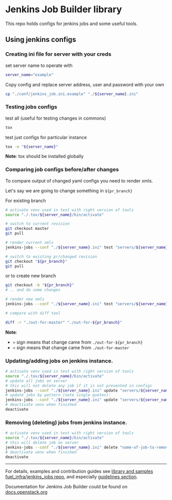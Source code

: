 Jenkins Job Builder library
===========================

This repo holds configs for jenkins jobs and some useful tools.

Using jenkins configs
---------------------

### Creating ini file for server with your creds

set server name to operate with

```bash
server_name="example"
```

Copy config and replace server address, user and password with your own

```bash
cp "./conf/jenkins_job.ini.example" "./${server_name}.ini"
```

### Testing jobs configs

test all (useful for testing changes in commons)

```bash 
tox
```

test just configs for particular instance

```bash 
tox -e "${server_name}"
```

**Note**: tox should be installed globally


### Comparing job configs before/after changes

To compare output of changed yaml configs you need to render xmls.

Let's say we are going to change something in `${pr_branch}`
 
For existing branch

```bash
# activate venv used in test with right version of tools
source "./.tox/${server_name}/bin/activate"

# switch to current revision
git checkout master
git pull

# render current xmls
jenkins-jobs --conf "./${server_name}.ini" test "servers/${server_name}/:common" -o "./out-for-master"

# switch to existing pr/changed revision
git checkout "${pr_branch}"
git pull
```

or to create new branch

```bash
git checkout -b "${pr_branch}"
# .. and do some changes

# render new xmls
jenkins-jobs --conf "./${server_name}.ini" test "servers/${server_name}/:common" -o "./out-for-${pr_branch}"

# compare with diff tool

diff -r "./out-for-master" "./out-for-${pr_branch}"
```
**Note**: 
- `>` sign means that change came from `./out-for-${pr_branch}`
- `<` sign means that change came from `./out-for-master`


### Updating/adding jobs on jenkins instance.

```bash
# activate venv used in test with right version of tools
source "./.tox/${server_name}/bin/activate"
# update all jobs on server
# this will not delete any job if it is not presented in configs
jenkins-jobs --conf "./${server_name}.ini" update "servers/${server_name}/:common"
# update jobs by pattern (note single quotes): 
jenkins-jobs --conf "./${server_name}.ini" update "servers/${server_name}/:common" 'ABC-*'
# deactivate venv when finished
deactivate
```


### Removing (**deleting**) jobs from jenkins instance.

```bash
# activate venv used in test with right version of tools
source "./.tox/${server_name}/bin/activate"
# this will delete job on server
jenkins-jobs --conf "./${server_name}.ini" delete "name-of-job-to-remove"
# deactivate venv when finished
deactivate
```


----

For details, examples and contribution guides see
[library and samples](https://github.com/ci-team/jjb-library)
[fuel_infra/jenkins_jobs repo](https://github.com/fuel-infra/jenkins-jobs), and especially
[guidelines section](https://github.com/fuel-infra/jenkins-jobs/blob/master/README.rst#code-guidelines).

Documentation for Jenkins Job Builder could be found on [docs.openstack.org](http://docs.openstack.org/infra/jenkins-job-builder/)

